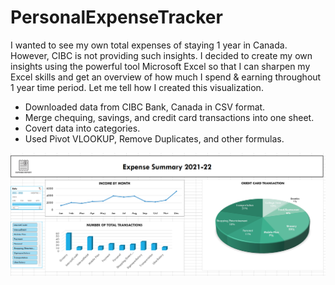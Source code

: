 # PersonalExpenseTracker
I wanted to see my own total expenses of staying 1 year in Canada. However, CIBC is not providing such insights. I decided to create my own insights using the powerful tool Microsoft Excel so that I can sharpen my Excel skills and get an overview of how much I spend & earning throughout 1 year time period. Let me tell how I created this visualization. 
- Downloaded data from CIBC Bank, Canada in CSV format.
- Merge chequing, savings, and credit card transactions into one sheet.
- Covert data into categories.
- Used Pivot VLOOKUP, Remove Duplicates, and other formulas.


![Alt text](https://github.com/Bhadreshwara/PersonalExpenseTracker/blob/main/ExpenseSummary.png)
